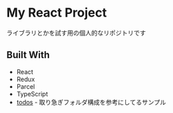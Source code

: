 # My React Project

ライブラリとかを試す用の個人的なリポジトリです

## Built With

* React
* Redux
* Parcel
* TypeScript
* [todos](https://github.com/reduxjs/redux/tree/master/examples/todos/src) - 取り急ぎフォルダ構成を参考にしてるサンプル